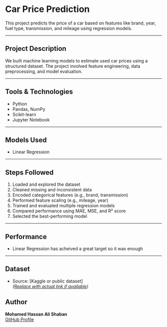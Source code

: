 # Car Price Prediction

This project predicts the price of a car based on features like brand, year, fuel type, transmission, and mileage using regression models.

---

##  Project Description

We built machine learning models to estimate used car prices using a structured dataset. The project involved feature engineering, data preprocessing, and model evaluation.

---

##  Tools & Technologies
- Python
- Pandas, NumPy
- Scikit-learn
- Jupyter Notebook

---

##  Models Used
- Linear Regression
---

##  Steps Followed
1. Loaded and explored the dataset
2. Cleaned missing and inconsistent data
3. Encoded categorical features (e.g., brand, transmission)
4. Performed feature scaling (e.g., mileage, year)
5. Trained and evaluated multiple regression models
6. Compared performance using MAE, MSE, and R² score
7. Selected the best-performing model

---

##  Performance
- Linear Regression has acheived a great target so it was enough

---

##  Dataset
- Source: [Kaggle or public dataset]  
*([Replace with actual link if available](https://www.kaggle.com/datasets/deepcontractor/car-price-prediction-challenge))*



## Author
**Mohamed Hassan Ali Shaban**  
[GitHub Profile](https://github.com/Muhammad72d)


